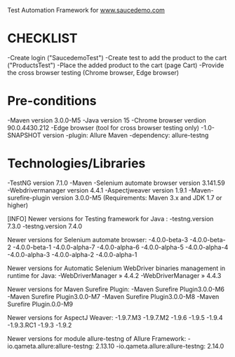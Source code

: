 Test Automation Framework for www.saucedemo.com

# CHECKLIST

-Create login ("SaucedemoTest")
-Create test to add the product to the cart ("ProductsTest")
-Place the added product to the cart (page Cart)
-Provide the cross browser testing (Chrome browser, Edge browser)

# Pre-conditions

-Maven version 3.0.0-M5 
-Java version 15
-Chrome browser verdion 90.0.4430.212
-Edge browser (tool for cross browser testing only)
-1.0-SNAPSHOT version
-plugin: Allure Maven
-dependency: allure-testng

# Technologies/Libraries

-TestNG version 7.1.0 
-Maven 
-Selenium automate browser version 3.141.59 
-Webdrivermanager version 4.4.1 
-Aspectjweaver
version 1.9.1 
-Maven-surefire-plugin version 3.0.0-M5 (Requirements: Maven 3.x and JDK 1.7 or higher)

[INFO]
Newer versions for Testing framework for Java :
-testng.version 7.3.0 -testng.version 7.4.0

Newer versions for Selenium automate browser:
-4.0.0-beta-3 -4.0.0-beta-2 -4.0.0-beta-1 -4.0.0-alpha-7 -4.0.0-alpha-6 -4.0.0-alpha-5 -4.0.0-alpha-4 -4.0.0-alpha-3
-4.0.0-alpha-2 -4.0.0-alpha-1

Newer versions for Automatic Selenium WebDriver binaries management in runtime for Java:
-WebDriverManager » 4.4.2 -WebDriverManager » 4.4.3

Newer versions for Maven Surefire Plugin:
-Maven Surefire Plugin3.0.0-M6 -Maven Surefire Plugin3.0.0-M7 -Maven Surefire Plugin3.0.0-M8 -Maven Surefire
Plugin.0.0-M9

Newer versions for AspectJ Weaver:
-1.9.7.M3 -1.9.7.M2 -1.9.6 -1.9.5 -1.9.4 -1.9.3.RC1 -1.9.3 -1.9.2

Newer versions for module allure-testng of Allure Framework:
-io.qameta.allure:allure-testng: 2.13.10 -io.qameta.allure:allure-testng: 2.14.0	
 

 
